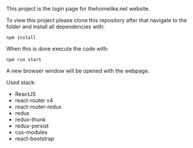 This project is the login page for thehomelike.net website.

To view this project please clone this repository after that navigate to the folder and install all dependencies with:

```
npm install
```

When this is done execute the code with:

```
npm run start
```

A new browser window will be opened with the webpage.


Used stack:

- ReactJS
- react-router v4
- react-router-redux
- redux
- redux-thunk
- redux-persist
- css-modules
- react-bootstrap
